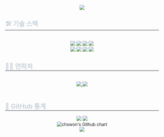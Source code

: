<!-- 상단 웰컴 배너 -->
<div align="center">
  <img src="https://capsule-render.vercel.app/api?type=waving&color=00eeff&height=180&text=Swon's%20GitHub&fontColor=ffffff&fontSize=50" />
</div>

<!-- 기술 스택 -->
<div style="text-align: left;">
  <h2 style="border-bottom: 1px solid #21262d; color: #c9d1d9;"> 🛠️ 기술 스택 </h2><br>
  <div align="center">
    <!-- 1열 -->
    <img src="https://img.shields.io/badge/Java-007396?style=flat&logo=Java&logoColor=white">
    <img src="https://img.shields.io/badge/Spring-6DB33F?style=flat&logo=Spring&logoColor=white">
    <img src="https://img.shields.io/badge/Spring Boot-6DB33F?style=flat&logo=Spring Boot&logoColor=white">
    <img src="https://img.shields.io/badge/MariaDB-003545?style=flat&logo=MariaDB&logoColor=white">
    <br/>
    <!-- 2열 -->
    <img src="https://img.shields.io/badge/Javascript-F7DF1E?style=flat&logo=Javascript&logoColor=white">
    <img src="https://img.shields.io/badge/React-61DAFB?style=flat&logo=React&logoColor=white">
    <img src="https://img.shields.io/badge/Git-F05032?style=flat&logo=Git&logoColor=white">
    <img src="https://img.shields.io/badge/Github-181717?style=flat&logo=Github&logoColor=white">
  </div>
</div>

<!-- 연락처 -->
<div style="text-align: left;">
  <h2 style="border-bottom: 1px solid #21262d; color: #c9d1d9;"> 🧑‍💻 연락처 </h2><br>
  <div align="center">
    <!-- Notion: 실제 포트폴리오 링크로 수정하세요 -->
    <a href="https://www.notion.so/1b3484dfae2542fe9a3e7ef38d262eff" target="_blank">
      <img src="https://img.shields.io/badge/Notion-000000?style=flat&logo=Notion&logoColor=white" />
    </a>
    <!-- Gmail -->
    <a href="mailto:tndnjs13364@gmail.com">
      <img src="https://img.shields.io/badge/Gmail-EA4335?style=flat&logo=Gmail&logoColor=white" />
    </a>
  </div><br>
</div>

<!-- GitHub 통계 -->
<div style="text-align: left;">
  <h2 style="border-bottom: 1px solid #21262d; color: #c9d1d9;"> 🏅 GitHub 통계 </h2>
  <div align="center">
    <!-- 통계 테마 변경 가능: radical, dark, github_dark 등 -->
    <img src="https://github-readme-stats.vercel.app/api?username=chswon&custom_title=chswon's%20Github%20Stats&show_icons=true&theme=radical" />
    <img src="https://github-readme-stats.vercel.app/api/top-langs/?username=chswon&layout=compact&theme=radical" />
    <br/>
    <!-- 활동 그래프 -->
    <img src="https://ghchart.rshah.org/chswon" alt="chswon's Github chart" />
    <br/>
    <!-- 방문자 수 -->
    <img src="https://komarev.com/ghpvc/?username=chswon&label=Profile%20views&color=0e75b6&style=flat" />
  </div>
</div>

    
